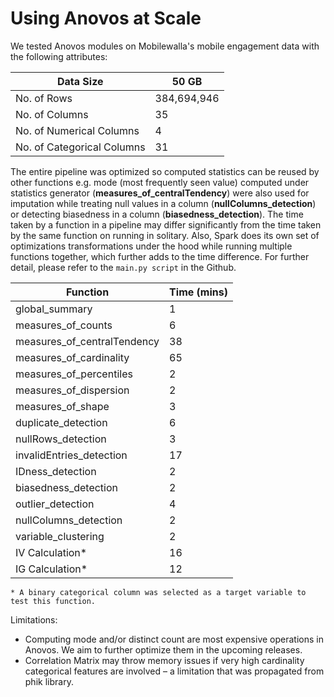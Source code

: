 # Using Anovos at Scale

We tested Anovos modules on Mobilewalla's mobile engagement data with the following attributes:

| Data Size | 50 GB |
| --- | --- |
| No. of Rows | 384,694,946 |
| No. of Columns | 35 |
| No. of Numerical Columns | 4 |
| No. of Categorical Columns | 31 |

The entire pipeline was optimized so computed statistics can be reused by other functions e.g. mode (most frequently seen value) computed under statistics generator (**measures_of_centralTendency**) were also used for imputation while treating null values in a column (**nullColumns_detection**) or detecting biasedness in a column (**biasedness_detection**). The time taken by a function in a pipeline may differ significantly from the time taken by the same function on running in solitary. Also, Spark does its own set of optimizations transformations under the hood while running multiple functions together, which further adds to the time difference. For further detail, please refer to the  `main.py script` in the Github.

| **Function** | **Time (mins)** |
| --- | --- |
| global\_summary | 1 |
| measures\_of\_counts | 6 |
| measures\_of\_centralTendency | 38 |
| measures\_of\_cardinality | 65 |
| measures\_of\_percentiles | 2 |
| measures\_of\_dispersion | 2 |
| measures\_of\_shape | 3 |
| duplicate\_detection | 6 |
| nullRows\_detection | 3 |
| invalidEntries\_detection | 17 |
| IDness\_detection | 2 |
| biasedness\_detection | 2 |
| outlier\_detection | 4 |
| nullColumns\_detection | 2 |
| variable\_clustering | 2 |
| IV Calculation\* | 16 |
| IG Calculation\* | 12 |
`* A binary categorical column was selected as a target variable to test this function.`

Limitations:
- Computing mode and/or distinct count are most expensive operations in Anovos. We aim to further optimize them in the upcoming releases.
- Correlation Matrix may throw memory issues if very high cardinality categorical features are involved – a limitation that was propagated from phik library.
